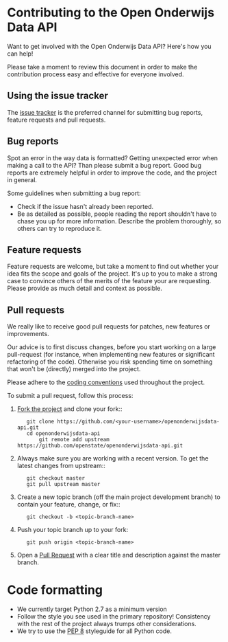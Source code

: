 # Contributing to the Open Onderwijs Data API

Want to get involved with the Open Onderwijs Data API? Here's how you can help!

Please take a moment to review this document in order to make the contribution process easy and effective for everyone involved.

## Using the issue tracker

The [issue tracker](https://github.com/openstate/openonderwijsdata-api/issues) is the preferred channel for submitting bug reports, feature requests and pull requests.

## Bug reports

Spot an error in the way data is formatted? Getting unexpected error when making a call to the API? Than please submit a bug report. Good bug reports are extremely helpful in order to improve the code, and the project in general.

Some guidelines when submitting a bug report:

- Check if the issue hasn't already been reported.
- Be as detailed as possible, people reading the report shouldn't have to chase you up for more information. Describe the problem thoroughly, so others can try to reproduce it.

## Feature requests

Feature requests are welcome, but take a moment to find out whether your idea fits the scope and goals of the project. It's up to you to make a strong case to convince others of the merits of the feature your are requesting. Please provide as much detail and context as possible.

## Pull requests

We really like to receive good pull requests for patches, new features or improvements.

Our advice is to first discuss changes, before you start working on a large pull-request (for instance, when implementing new features or significant refactoring of the code). Otherwise you risk spending time on something that won't be (directly) merged into the project.

Please adhere to the [coding conventions](dev-coding-conventions) used throughout the project.

To submit a pull request, follow this process:

1. [Fork the project](http://help.github.com/fork-a-repo/) and clone your fork::

	```
	   git clone https://github.com/<your-username>/openonderwijsdata-api.git
	   cd openonderwijsdata-api
		   git remote add upstream https://github.com/openstate/openonderwijsdata-api.git
	```

2. Always make sure you are working with a recent version. To get the latest changes from upstream::

	```
	   git checkout master
	   git pull upstream master
	```

3. Create a new topic branch (off the main project development branch) to contain your feature, change, or fix::

	```
	   git checkout -b <topic-branch-name>
	```

4. Push your topic branch up to your fork:

	```
	   git push origin <topic-branch-name>
	```

5. Open a [Pull Request](https://help.github.com/articles/using-pull-requests/) with a clear title and description against the master branch.

# Code formatting

- We currently target Python 2.7 as a minimum version
- Follow the style you see used in the primary repository! Consistency with the rest of the project always trumps other considerations.
- We try to use the [PEP 8](http://legacy.python.org/dev/peps/pep-0008/) styleguide for all Python code. 
